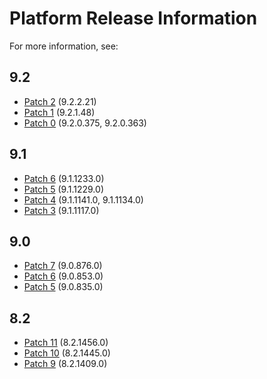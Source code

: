 # Platform Release Information
For more information, see:

## 9.2
* [Patch 2](9.2/patch2) (9.2.2.21)
* [Patch 1](9.2/patch1) (9.2.1.48)
* [Patch 0](9.2/patch0) (9.2.0.375, 9.2.0.363)

## 9.1
* [Patch 6](9.1/patch6) (9.1.1233.0)
* [Patch 5](9.1/patch5) (9.1.1229.0)
* [Patch 4](9.1/patch4) (9.1.1141.0, 9.1.1134.0)
* [Patch 3](9.1/patch3) (9.1.1117.0)

## 9.0
* [Patch 7](9.0/patch7) (9.0.876.0)
* [Patch 6](9.0/patch6) (9.0.853.0)
* [Patch 5](9.0/patch5) (9.0.835.0)

## 8.2
* [Patch 11](8.2/patch11) (8.2.1456.0)
* [Patch 10](8.2/patch10) (8.2.1445.0)
* [Patch 9](8.2/patch9) (8.2.1409.0)
